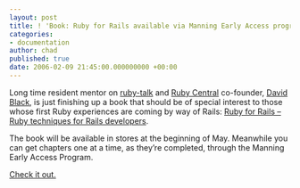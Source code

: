 ```yaml
---
layout: post
title: ! 'Book: Ruby for Rails available via Manning Early Access program'
categories:
- documentation
author: chad
published: true
date: 2006-02-09 21:45:00.000000000 +00:00
---
```

<p>Long time resident mentor on <a href="http://www.ruby-talk.org">ruby-talk</a> and <a href="http://www.rubycentral.org">Ruby Central</a> co-founder, <a href="http://www.rubypowerandlight.com">David Black</a>,  is just finishing up a book that should be of special interest to those whose first Ruby experiences are coming by way of Rails: <a href="http://manning.com/books/black">Ruby for Rails &#8211; Ruby techniques for Rails developers</a>.</p>
<p>The book will be available in stores at the beginning of May. Meanwhile you can get chapters one at a time, as they&#8217;re completed, through the Manning Early Access Program.</p>
<p><a href="http://manning.com/books/black">Check it out.</a></p>